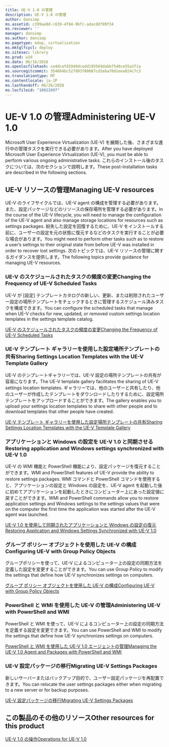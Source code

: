 ```yaml
---
title: UE-V 1.0 の管理
description: UE-V 1.0 の管理
author: dansimp
ms.assetid: c399ae8d-c839-4f84-9bfc-adacd8f89f34
ms.reviewer: ''
manager: dansimp
ms.author: dansimp
ms.pagetype: mdop, virtualization
ms.mktglfcycl: deploy
ms.sitesec: library
ms.prod: w10
ms.date: 06/16/2016
ms.openlocfilehash: ce4dcafd1949dcedd195569dabb7540ce55a2f1a
ms.sourcegitcommit: 354664bc527d93f80687cd2eba70d1eea024c7c3
ms.translationtype: MT
ms.contentlocale: ja-JP
ms.lasthandoff: 06/26/2020
ms.locfileid: "10822697"
---
```

# <span data-ttu-id="db256-103">UE-V 1.0 の管理</span><span class="sxs-lookup"><span data-stu-id="db256-103">Administering UE-V 1.0</span></span>


<span data-ttu-id="db256-104">Microsoft User Experience Virtualization (UE-V) を展開した後、さまざまな進行中の管理タスクを実行できる必要があります。</span><span class="sxs-lookup"><span data-stu-id="db256-104">After you have deployed Microsoft User Experience Virtualization (UE-V), you must be able to perform various ongoing administrative tasks.</span></span> <span data-ttu-id="db256-105">これらのインストール後のタスクについては、次のセクションで説明します。</span><span class="sxs-lookup"><span data-stu-id="db256-105">These post-installation tasks are described in the following sections.</span></span>

## <span data-ttu-id="db256-106">UE-V リソースの管理</span><span class="sxs-lookup"><span data-stu-id="db256-106">Managing UE-V resources</span></span>


<span data-ttu-id="db256-107">UE-V のライフサイクルでは、UE-V agent の構成を管理する必要があります。また、設定パッケージなどのリソースの保存場所を管理する必要があります。</span><span class="sxs-lookup"><span data-stu-id="db256-107">In the course of the UE-V lifecycle, you will need to manage the configuration of the UE-V agent and also manage storage locations for resources such as settings packages.</span></span> <span data-ttu-id="db256-108">紛失した設定を回復するために、UE-V をインストールする前に、ユーザーの設定を元の状態に復元するなどのタスクを実行することが必要な場合があります。</span><span class="sxs-lookup"><span data-stu-id="db256-108">You might need to perform other tasks such as to restore a user’s settings to their original state from before UE-V was installed in order to recover lost settings.</span></span> <span data-ttu-id="db256-109">次のトピックでは、UE-V リソースの管理に関するガイダンスを提供します。</span><span class="sxs-lookup"><span data-stu-id="db256-109">The following topics provide guidance for managing UE-V resources.</span></span>

### <span data-ttu-id="db256-110">UE-V のスケジュールされたタスクの頻度の変更</span><span class="sxs-lookup"><span data-stu-id="db256-110">Changing the Frequency of UE-V Scheduled Tasks</span></span>

<span data-ttu-id="db256-111">UE-V が [設定] テンプレートカタログの新しい、更新、または削除されたユーザー設定の場所テンプレートをチェックするときに管理するスケジュール済みタスクを構成できます。</span><span class="sxs-lookup"><span data-stu-id="db256-111">You can configure the scheduled tasks that manage when UE-V checks for new, updated, or removed custom settings location templates in the settings template catalog.</span></span>

[<span data-ttu-id="db256-112">UE-V のスケジュールされたタスクの頻度の変更</span><span class="sxs-lookup"><span data-stu-id="db256-112">Changing the Frequency of UE-V Scheduled Tasks</span></span>](changing-the-frequency-of-ue-v-scheduled-tasks.md)

### <a href="" id="sharing-settings-location-templates-with-the-ue-v-template-gallery-"></a><span data-ttu-id="db256-113">UE-V テンプレート ギャラリーを使用した設定場所テンプレートの共有</span><span class="sxs-lookup"><span data-stu-id="db256-113">Sharing Settings Location Templates with the UE-V Template Gallery</span></span>

<span data-ttu-id="db256-114">UE-V のテンプレートギャラリーでは、UE-V 設定の場所テンプレートの共有が容易になります。</span><span class="sxs-lookup"><span data-stu-id="db256-114">The UE-V template gallery facilitates the sharing of UE-V settings location templates.</span></span> <span data-ttu-id="db256-115">ギャラリーでは、他のユーザーと共有したり、他のユーザーが作成したテンプレートをダウンロードしたりするために、設定場所テンプレートをアップロードすることができます。</span><span class="sxs-lookup"><span data-stu-id="db256-115">The gallery enables you to upload your settings location templates to share with other people and to download templates that other people have created.</span></span>

[<span data-ttu-id="db256-116">UE-V テンプレート ギャラリーを使用した設定場所テンプレートの共有</span><span class="sxs-lookup"><span data-stu-id="db256-116">Sharing Settings Location Templates with the UE-V Template Gallery</span></span>](sharing-settings-location-templates-with-the-ue-v-template-gallery.md)

### <span data-ttu-id="db256-117">アプリケーションと Windows の設定を UE-V 1.0 と同期させる</span><span class="sxs-lookup"><span data-stu-id="db256-117">Restoring application and Windows settings synchronized with UE-V 1.0</span></span>

<span data-ttu-id="db256-118">UE-V の WMI 機能と PowerShell 機能により、設定パッケージを復元することができます。</span><span class="sxs-lookup"><span data-stu-id="db256-118">WMI and PowerShell features of UE-V provide the ability to restore settings packages.</span></span> <span data-ttu-id="db256-119">WMI コマンドと PowerShell コマンドを使用すると、アプリケーションの設定と Windows の設定を、UE-V agent を起動した後に初めてアプリケーションを起動したときにコンピューター上にあった設定値に戻すことができます。</span><span class="sxs-lookup"><span data-stu-id="db256-119">WMI and PowerShell commands allow you to restore application settings and Windows settings to the settings values that were on the computer the first time the application was started after the UE-V agent was launched.</span></span>

[<span data-ttu-id="db256-120">UE-V 1.0 を使用して同期されたアプリケーションと Windows の設定の復元</span><span class="sxs-lookup"><span data-stu-id="db256-120">Restoring Application and Windows Settings Synchronized with UE-V 1.0</span></span>](restoring-application-and-windows-settings-synchronized-with-ue-v-10.md)

### <span data-ttu-id="db256-121">グループ ポリシー オブジェクトを使用した UE-V の構成</span><span class="sxs-lookup"><span data-stu-id="db256-121">Configuring UE-V with Group Policy Objects</span></span>

<span data-ttu-id="db256-122">グループポリシーを使って、UE-V によるコンピューター上の設定の同期方法を定義した設定を変更することができます。</span><span class="sxs-lookup"><span data-stu-id="db256-122">You can use Group Policy to modify the settings that define how UE-V synchronizes settings on computers.</span></span>

[<span data-ttu-id="db256-123">グループ ポリシー オブジェクトを使用した UE-V の構成</span><span class="sxs-lookup"><span data-stu-id="db256-123">Configuring UE-V with Group Policy Objects</span></span>](configuring-ue-v-with-group-policy-objects.md)

### <span data-ttu-id="db256-124">PowerShell と WMI を使用した UE-V の管理</span><span class="sxs-lookup"><span data-stu-id="db256-124">Administering UE-V with PowerShell and WMI</span></span>

<span data-ttu-id="db256-125">PowerShell と WMI を使って、UE-V によるコンピューター上の設定の同期方法を定義する設定を変更できます。</span><span class="sxs-lookup"><span data-stu-id="db256-125">You can use PowerShell and WMI to modify the settings that define how UE-V synchronizes settings on computers.</span></span>

[<span data-ttu-id="db256-126">PowerShell と WMI を使用した UE-V 1.0 エージェントの管理</span><span class="sxs-lookup"><span data-stu-id="db256-126">Managing the UE-V 1.0 Agent and Packages with PowerShell and WMI</span></span>](managing-the-ue-v-10-agent-and-packages-with-powershell-and-wmi.md)

### <span data-ttu-id="db256-127">UE-V 設定パッケージの移行</span><span class="sxs-lookup"><span data-stu-id="db256-127">Migrating UE-V Settings Packages</span></span>

<span data-ttu-id="db256-128">新しいサーバーまたはバックアップ目的で、ユーザー設定パッケージを再配置できます。</span><span class="sxs-lookup"><span data-stu-id="db256-128">You can relocate the user settings packages either when migrating to a new server or for backup purposes.</span></span>

[<span data-ttu-id="db256-129">UE-V 設定パッケージの移行</span><span class="sxs-lookup"><span data-stu-id="db256-129">Migrating UE-V Settings Packages</span></span>](migrating-ue-v-settings-packages.md)

## <span data-ttu-id="db256-130">この製品のその他のリソース</span><span class="sxs-lookup"><span data-stu-id="db256-130">Other resources for this product</span></span>


[<span data-ttu-id="db256-131">UE-V 1.0 の操作</span><span class="sxs-lookup"><span data-stu-id="db256-131">Operations for UE-V 1.0</span></span>](operations-for-ue-v-10.md)

 

 





